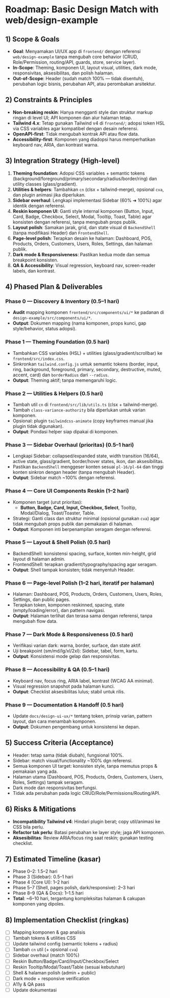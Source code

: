 # Roadmap: Basic Design Match with web/design-example

## 1) Scope & Goals
- **Goal**: Menyamakan UI/UX app di `frontend/` dengan referensi `web/design-example` tanpa mengubah core behavior (CRUD, Role/Permission, routing/API, guards, store, service layer).
- **In-Scope**: Theming, komponen UI, layout visual, utilities, dark mode, responsivitas, aksesibilitas, dan polish halaman.
- **Out-of-Scope**: Header (sudah match 100% — tidak disentuh), perubahan logic bisnis, perubahan API, atau perombakan arsitektur.

## 2) Constraints & Principles
- **Non-breaking reskin**: Hanya mengganti style dan struktur markup ringan di level UI; API komponen dan alur halaman tetap.
- **Tailwind 4.x**: Tetap gunakan Tailwind v4 di `frontend/`; adopsi token HSL via CSS variables agar kompatibel dengan desain referensi.
- **OpenAPI-first**: Tidak mengubah kontrak API atau flow data.
- **Accessibility-first**: Komponen yang diadopsi harus memperhatikan keyboard nav, ARIA, dan kontrast warna.

## 3) Integration Strategy (High-level)
1. **Theming foundation**: Adopsi CSS variables + semantic tokens (background/foreground/primary/secondary/radius/border/ring) dan utility classes (glass/gradient).
2. **Utilities & helpers**: Tambahkan `cn` (clsx + tailwind-merge), opsional `cva`, dan plugin animasi jika diperlukan.
3. **Sidebar overhaul**: Lengkapi implementasi Sidebar (60% ➜ 100%) agar identik dengan referensi.
4. **Reskin komponen UI**: Ganti style internal komponen (Button, Input, Card, Badge, Checkbox, Select, Modal, Tooltip, Toast, Table) agar konsisten dengan referensi, tanpa mengubah props publik.
5. **Layout polish**: Samakan jarak, grid, dan state visual di `BackendShell` (tanpa modifikasi Header) dan `FrontendShell`.
6. **Page-level polish**: Terapkan desain ke halaman: Dashboard, POS, Products, Orders, Customers, Users, Roles, Settings, dan halaman publik.
7. **Dark mode & Responsiveness**: Pastikan kedua mode dan semua breakpoint konsisten.
8. **QA & Accessibility**: Visual regression, keyboard nav, screen-reader labels, dan kontrast.

## 4) Phased Plan & Deliverables

### Phase 0 — Discovery & Inventory (0.5–1 hari)
- **Audit** mapping komponen `frontend/src/components/ui/*` ke padanan di `design-example/src/components/ui/*`.
- **Output**: Dokumen mapping (nama komponen, props kunci, gap style/behavior, status adopsi).

### Phase 1 — Theming Foundation (0.5 hari)
- Tambahkan CSS variables (HSL) + utilities (glass/gradient/scrollbar) ke `frontend/src/index.css`.
- Sinkronkan `tailwind.config.js` untuk semantic tokens (border, input, ring, background, foreground, primary, secondary, destructive, muted, accent, card) dan `borderRadius` dari `--radius`.
- **Output**: Theming aktif; tanpa memengaruhi logic.

### Phase 2 — Utilities & Helpers (0.5 hari)
- Tambah util `cn` di `frontend/src/lib/utils.ts` (clsx + tailwind-merge).
- Tambah `class-variance-authority` bila diperlukan untuk varian komponen.
- Opsional: plugin `tailwindcss-animate` (copy keyframes manual jika plugin tidak digunakan).
- **Output**: Pondasi helper siap dipakai di komponen.

### Phase 3 — Sidebar Overhaul (prioritas) (0.5–1 hari)
- Lengkapi Sidebar: collapsed/expanded state, width transition (16/64), active state, glass/gradient, border/hover states, ikon, dan aksesibilitas.
- Pastikan `BackendShell` menggeser konten sesuai `pl-16/pl-64` dan tinggi konten sinkron dengan header (tanpa mengubah Header).
- **Output**: Sidebar match ~100% dengan referensi.

### Phase 4 — Core UI Components Reskin (1–2 hari)
- Komponen target (urut prioritas):
  - **Button, Badge, Card, Input, Checkbox, Select**, Tooltip, Modal/Dialog, Toast/Toaster, Table.
- Strategi: Ganti class dan struktur minimal (opsional gunakan `cva`) agar tidak mengubah props publik dan pemakaian di halaman.
- **Output**: Komponen inti berpenampilan seragam dengan referensi.

### Phase 5 — Layout & Shell Polish (0.5 hari)
- BackendShell: konsistensi spacing, surface, konten min-height, grid layout di halaman admin.
- FrontendShell: terapkan gradient/typography/spacing agar seragam.
- **Output**: Shell tampak konsisten; tidak menyentuh Header.

### Phase 6 — Page-level Polish (1–2 hari, iteratif per halaman)
- Halaman: Dashboard, POS, Products, Orders, Customers, Users, Roles, Settings, dan public pages.
- Terapkan token, komponen reskinned, spacing, state (empty/loading/error), dan pattern navigasi.
- **Output**: Halaman terlihat dan terasa sama dengan referensi, tanpa mengubah flow data.

### Phase 7 — Dark Mode & Responsiveness (0.5 hari)
- Verifikasi varian dark: warna, border, surface, dan state aktif.
- Uji breakpoint (sm/md/lg/xl/2xl): Sidebar, tabel, form, kartu.
- **Output**: Konsistensi mode gelap dan responsivitas.

### Phase 8 — Accessibility & QA (0.5–1 hari)
- Keyboard nav, focus ring, ARIA label, kontrast (WCAG AA minimal).
- Visual regression snapshot pada halaman kunci.
- **Output**: Checklist aksesibilitas lulus; stabil untuk rilis.

### Phase 9 — Documentation & Handoff (0.5 hari)
- Update `docs/design-ui-ux/*` tentang token, prinsip varian, pattern layout, dan cara menambah komponen.
- **Output**: Dokumen pengembang untuk konsistensi ke depan.

## 5) Success Criteria (Acceptance)
- Header: tetap sama (tidak diubah), fungsional 100%.
- Sidebar: match visual/functionality ~100% dgn referensi.
- Semua komponen UI target: konsisten style, tanpa memutus props & pemakaian yang ada.
- Halaman utama (Dashboard, POS, Products, Orders, Customers, Users, Roles, Settings) tampak seragam.
- Dark mode dan responsivitas berfungsi.
- Tidak ada perubahan pada logic CRUD/Role/Permissions/Routing/API.

## 6) Risks & Mitigations
- **Incompatibility Tailwind v4**: Hindari plugin berat; copy util/animasi ke CSS bila perlu.
- **Refactor tak perlu**: Batasi perubahan ke layer style; jaga API komponen.
- **Aksesibilitas**: Review ARIA/focus ring saat reskin; gunakan testing checklist.

## 7) Estimated Timeline (kasar)
- Phase 0–2: 1.5–2 hari
- Phase 3 (Sidebar): 0.5–1 hari
- Phase 4 (Core UI): 1–2 hari
- Phase 5–7 (Shell, pages polish, dark/responsive): 2–3 hari
- Phase 8–9 (QA & Docs): 1–1.5 hari
- **Total**: ~6–10 hari, tergantung kompleksitas halaman & cakupan komponen yang dipoles.

## 8) Implementation Checklist (ringkas)
- [ ] Mapping komponen & gap analisis
- [ ] Tambah tokens & utilities CSS
- [ ] Update tailwind config (semantic tokens + radius)
- [ ] Tambah `cn` util (+ opsional `cva`)
- [ ] Sidebar overhaul (match 100%)
- [ ] Reskin Button/Badge/Card/Input/Checkbox/Select
- [ ] Reskin Tooltip/Modal/Toast/Table (sesuai kebutuhan)
- [ ] Shell & halaman polish (admin + public)
- [ ] Dark mode + responsive verification
- [ ] A11y & QA pass
- [ ] Update dokumentasi